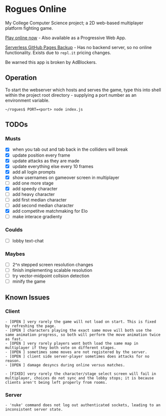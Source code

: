 # **Rogues Online**

My College Computer Science project; a 2D web-based multiplayer platform fighting game.

[Play online now](https://rogues.seraph.parts/) - Also available as a Progressive Web App. 

[Serverless GitHub Pages Backup](https://2004seraph.github.io/rogues/) - Has no backend server, so no online functionality. Exists due to `repl.it` pricing changes.

Be warned this app is broken by AdBlockers.

## Operation
To start the webserver which hosts and serves the game, type this into shell within the project root directory - supplying a port number as an environment variable.
```console
~/rogues$ PORT=<port> node index.js
```

## TODOs
### Musts
   - [x] when you tab out and tab back in the colliders will break
   - [x] update position every frame
   - [x] update attacks as they are made
   - [x] update everything else every 10 frames
   - [x] add all login prompts
   - [x] show usernames on gameover screen in multiplayer
   - [ ] add one more stage
   - [x] add speedy character
   - [ ] add heavy character
   - [ ] add first median character
   - [ ] add second median character
   - [x] add competitve matchmaking for Elo
   - [ ] make interace gradienty
### Coulds
   - [ ] lobby text-chat
### Maybes
   - [ ] 2^n stepped screen resolution changes
   - [ ] finish implementing scalable resolution
   - [ ] try vector-midpoint collsion detection
   - [ ] minify the game

## Known Issues
  ### Client
    - [OPEN ] very rarely the game will not load on start. This is fixed by refreshing the page.
    - [OPEN ] characters playing the exact same move will both use the same animation progress, so both will perform the move animation twice as fast.
    - [OPEN ] very rarely players wont both load the same map in multiplayer if they both vote on different stages.
    - [OPEN ] sometimes some moves are not registered by the server.
    - [OPEN ] client side server-player sometimes does attacks for no reason.
    - [OPEN ] damage desyncs during online versus matches.
    
    - [FIXED] very rarely the character/stage select screen will fail in multiplayer, choices do not sync and the lobby stops; it is because clients aren't being left properly from rooms.

  ### Server
    - 'nuke' command does not log out authenticated sockets, leading to an inconsistent server state.
